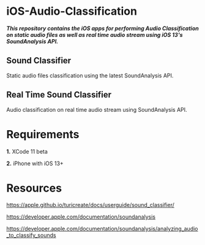 # iOS-Audio-Classification

***This repository contains the iOS apps for performing Audio Classification on static audio files as well as real time audio stream using iOS 13's SoundAnalysis API.*** 

## Sound Classifier

Static audio files classification using the latest SoundAnalysis API.

## Real Time Sound Classifier

Audio classification on real time audio stream using SoundAnalysis API.

# Requirements

**1.** XCode 11 beta

**2.** iPhone with iOS 13+

# Resources

https://apple.github.io/turicreate/docs/userguide/sound_classifier/

https://developer.apple.com/documentation/soundanalysis

https://developer.apple.com/documentation/soundanalysis/analyzing_audio_to_classify_sounds
